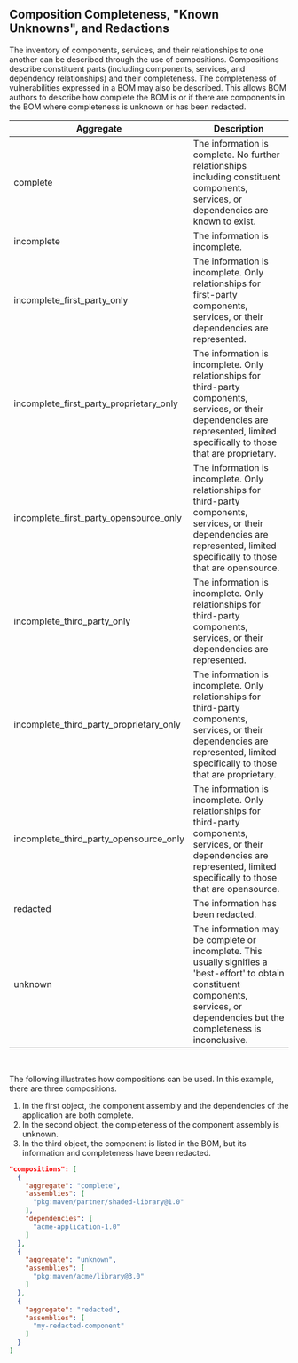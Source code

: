 ## Composition Completeness, "Known Unknowns", and Redactions
The inventory of components, services, and their relationships to one another can be described through the use of
compositions. Compositions describe constituent parts (including components, services, and dependency relationships) and
their completeness. The completeness of vulnerabilities expressed in a BOM may also be described. This allows BOM authors
to describe how complete the BOM is or if there are components in the BOM where completeness is unknown or has been 
redacted.

| Aggregate                               | Description                                                                                                                                                                             |
|-----------------------------------------|-----------------------------------------------------------------------------------------------------------------------------------------------------------------------------------------|
| complete                                | The information is complete. No further relationships including constituent components, services, or dependencies are known to exist.                                                   |
| incomplete                              | The information is incomplete.                                                                                                                                                          |
| incomplete_first_party_only             | The information is incomplete. Only relationships for first-party components, services, or their dependencies are represented.                                                          |
| incomplete_first_party_proprietary_only | The information is incomplete. Only relationships for third-party components, services, or their dependencies are represented, limited specifically to those that are proprietary.      |
| incomplete_first_party_opensource_only  | The information is incomplete. Only relationships for third-party components, services, or their dependencies are represented, limited specifically to those that are opensource.       |
| incomplete_third_party_only             | The information is incomplete. Only relationships for third-party components, services, or their dependencies are represented.                                                          |
| incomplete_third_party_proprietary_only | The information is incomplete. Only relationships for third-party components, services, or their dependencies are represented, limited specifically to those that are proprietary.      |
| incomplete_third_party_opensource_only  | The information is incomplete. Only relationships for third-party components, services, or their dependencies are represented, limited specifically to those that are opensource.       |
| redacted                                | The information has been redacted.                                                                                                                                                      |
| unknown                                 | The information may be complete or incomplete. This usually signifies a 'best-effort' to obtain constituent components, services, or dependencies but the completeness is inconclusive. |

<div style="page-break-after: always; visibility: hidden">
\newpage
</div>

The following illustrates how compositions can be used. In this example, there are three compositions.
1. In the first object, the component assembly and the dependencies of the application are both complete.
2. In the second object, the completeness of the component assembly is unknown.
3. In the third object, the component is listed in the BOM, but its information and completeness have been redacted.

```json
"compositions": [
  {
    "aggregate": "complete",
    "assemblies": [
      "pkg:maven/partner/shaded-library@1.0"
    ],
    "dependencies": [
      "acme-application-1.0"
    ]
  },
  {
    "aggregate": "unknown",
    "assemblies": [
      "pkg:maven/acme/library@3.0"
    ]
  },
  {
    "aggregate": "redacted",
    "assemblies": [
      "my-redacted-component"
    ]
  }
]
```

<div style="page-break-after: always; visibility: hidden">
\newpage
</div>
